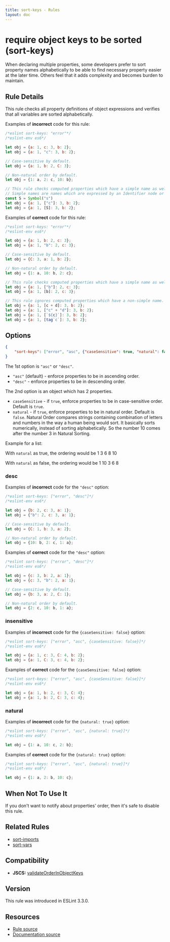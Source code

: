 ```yaml
---
title: sort-keys - Rules
layout: doc
---
```

<!-- Note: No pull requests accepted for this file. See README.md in the root directory for details. -->

# require object keys to be sorted (sort-keys)

When declaring multiple properties, some developers prefer to sort property names alphabetically to be able to find necessary property easier at the later time. Others feel that it adds complexity and becomes burden to maintain.

## Rule Details

This rule checks all property definitions of object expressions and verifies that all variables are sorted alphabetically.

Examples of **incorrect** code for this rule:

```js
/*eslint sort-keys: "error"*/
/*eslint-env es6*/

let obj = {a: 1, c: 3, b: 2};
let obj = {a: 1, "c": 3, b: 2};

// Case-sensitive by default.
let obj = {a: 1, b: 2, C: 3};

// Non-natural order by default.
let obj = {1: a, 2: c, 10: b};

// This rule checks computed properties which have a simple name as well.
// Simple names are names which are expressed by an Identifier node or a Literal node.
const S = Symbol("s")
let obj = {a: 1, ["c"]: 3, b: 2};
let obj = {a: 1, [S]: 3, b: 2};
```

Examples of **correct** code for this rule:

```js
/*eslint sort-keys: "error"*/
/*eslint-env es6*/

let obj = {a: 1, b: 2, c: 3};
let obj = {a: 1, "b": 2, c: 3};

// Case-sensitive by default.
let obj = {C: 3, a: 1, b: 2};

// Non-natural order by default.
let obj = {1: a, 10: b, 2: c};

// This rule checks computed properties which have a simple name as well.
let obj = {a: 1, ["b"]: 2, c: 3};
let obj = {a: 1, [b]: 2, c: 3};

// This rule ignores computed properties which have a non-simple name.
let obj = {a: 1, [c + d]: 3, b: 2};
let obj = {a: 1, ["c" + "d"]: 3, b: 2};
let obj = {a: 1, [`${c}`]: 3, b: 2};
let obj = {a: 1, [tag`c`]: 3, b: 2};
```

## Options

```json
{
    "sort-keys": ["error", "asc", {"caseSensitive": true, "natural": false}]
}
```

The 1st option is `"asc"` or `"desc"`.

* `"asc"` (default) - enforce properties to be in ascending order.
* `"desc"` - enforce properties to be in descending order.

The 2nd option is an object which has 2 properties.

* `caseSensitive` - if `true`, enforce properties to be in case-sensitive order. Default is `true`.
* `natural` - if `true`, enforce properties to be in natural order. Default is `false`. Natural Order compares strings containing combination of letters and numbers in the way a human being would sort. It basically sorts numerically, instead of sorting alphabetically. So the number 10 comes after the number 3 in Natural Sorting.

Example for a list:

With `natural` as true, the ordering would be
1
3
6
8
10

With `natural` as false, the ordering would be
1
10
3
6
8

### desc

Examples of **incorrect** code for the `"desc"` option:

```js
/*eslint sort-keys: ["error", "desc"]*/
/*eslint-env es6*/

let obj = {b: 2, c: 3, a: 1};
let obj = {"b": 2, c: 3, a: 1};

// Case-sensitive by default.
let obj = {C: 1, b: 3, a: 2};

// Non-natural order by default.
let obj = {10: b, 2: c, 1: a};
```

Examples of **correct** code for the `"desc"` option:

```js
/*eslint sort-keys: ["error", "desc"]*/
/*eslint-env es6*/

let obj = {c: 3, b: 2, a: 1};
let obj = {c: 3, "b": 2, a: 1};

// Case-sensitive by default.
let obj = {b: 3, a: 2, C: 1};

// Non-natural order by default.
let obj = {2: c, 10: b, 1: a};
```

### insensitive

Examples of **incorrect** code for the `{caseSensitive: false}` option:

```js
/*eslint sort-keys: ["error", "asc", {caseSensitive: false}]*/
/*eslint-env es6*/

let obj = {a: 1, c: 3, C: 4, b: 2};
let obj = {a: 1, C: 3, c: 4, b: 2};
```

Examples of **correct** code for the `{caseSensitive: false}` option:

```js
/*eslint sort-keys: ["error", "asc", {caseSensitive: false}]*/
/*eslint-env es6*/

let obj = {a: 1, b: 2, c: 3, C: 4};
let obj = {a: 1, b: 2, C: 3, c: 4};
```

### natural

Examples of **incorrect** code for the `{natural: true}` option:

```js
/*eslint sort-keys: ["error", "asc", {natural: true}]*/
/*eslint-env es6*/

let obj = {1: a, 10: c, 2: b};
```

Examples of **correct** code for the `{natural: true}` option:

```js
/*eslint sort-keys: ["error", "asc", {natural: true}]*/
/*eslint-env es6*/

let obj = {1: a, 2: b, 10: c};
```

## When Not To Use It

If you don't want to notify about properties' order, then it's safe to disable this rule.

## Related Rules

* [sort-imports](http://eslint.org/docs/rules/sort-imports)
* [sort-vars](http://eslint.org/docs/rules/sort-vars)

## Compatibility

* **JSCS:** [validateOrderInObjectKeys](http://jscs.info/rule/validateOrderInObjectKeys)

## Version

This rule was introduced in ESLint 3.3.0.

## Resources

* [Rule source](https://github.com/eslint/eslint/tree/master/lib/rules/sort-keys.js)
* [Documentation source](https://github.com/eslint/eslint/tree/master/docs/rules/sort-keys.md)
